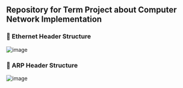 ## <b>Repository for Term Project about Computer Network Implementation</b>    
  
  
### <b>:pushpin: Ethernet Header Structure</b>  
![image](https://user-images.githubusercontent.com/84436996/192966990-14ad8e9b-dad1-4b4f-bb55-9ea9889f0b6f.png)
### <b>:pushpin: ARP Header Structure</b>  
![image](https://user-images.githubusercontent.com/84436996/193278286-75ef7d0c-6698-4753-88ca-842d8107d45f.png)
